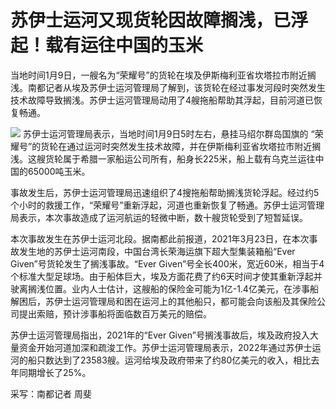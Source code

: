 # 苏伊士运河又现货轮因故障搁浅，已浮起！载有运往中国的玉米

当地时间1月9日，一艘名为“荣耀号”的货轮在埃及伊斯梅利亚省坎塔拉市附近搁浅。南都记者从埃及苏伊士运河管理局了解到，该货轮在经过事发河段时突然发生技术故障导致搁浅。苏伊士运河管理局动用了4艘拖船帮助其浮起，目前河道已恢复畅通。

![](https://inews.gtimg.com/news_bt/OMghkU9TRJXL5dK3tDlyv4gtsNJPqx_mng-Skr5WSgZzEAA/1000)
苏伊士运河管理局表示，当地时间1月9日5时左右，悬挂马绍尔群岛国旗的
“荣耀号”的货轮在通过运河时突然发生技术故障，并在伊斯梅利亚省坎塔拉市附近搁浅。这艘货轮属于希腊一家船运公司所有，船身长225米，船上载有乌克兰运往中国的65000吨玉米。

事故发生后，苏伊士运河管理局迅速组织了4搜拖船帮助搁浅货轮浮起。经过约5个小时的救援工作，“荣耀号”重新浮起，河道也重新恢复了畅通。苏伊士运河管理局表示，本次事故造成了运河航运的轻微中断，数十艘货轮受到了短暂延误。

本次事故发生在苏伊士运河北段。据南都此前报道，2021年3月23日，在本次事故发生地的苏伊士运河南段，中国台湾长荣海运旗下超大型集装箱船“Ever
Given”号货轮发生了搁浅事故。“Ever
Given”号全长400米，宽近60米，相当于4个标准大型足球场。由于船体巨大，埃及方面花费了约6天时间才使其重新浮起并驶离搁浅位置。业内人士估计，这艘船的保险金可能为1亿-1.4亿美元，在涉事船解困后，苏伊士运河管理局和困在运河上的其他船只，都可能会向该船及其保险公司提出索赔，预计涉事船将面临数百万美元的赔偿。

苏伊士运河管理局指出，2021年的“Ever
Given”号搁浅事故后，埃及政府投入大量资金开始河道加深和疏浚工作。苏伊士运河管理局表示，2022年通过苏伊士运河的船只数达到了23583艘。运河给埃及政府带来了约80亿美元的收入，相比去年同期增长了25%。

采写：南都记者 周斐

